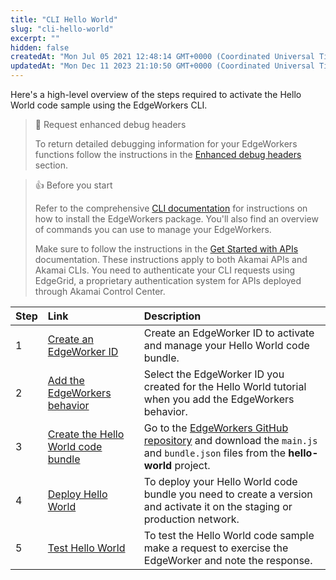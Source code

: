 ```yaml
---
title: "CLI Hello World"
slug: "cli-hello-world"
excerpt: ""
hidden: false
createdAt: "Mon Jul 05 2021 12:48:14 GMT+0000 (Coordinated Universal Time)"
updatedAt: "Mon Dec 11 2023 21:10:50 GMT+0000 (Coordinated Universal Time)"
---
```

Here's a high-level overview of the steps required to activate the Hello World code sample using the EdgeWorkers CLI.

> 📘 Request enhanced debug headers
> 
> To return detailed debugging information for your EdgeWorkers functions follow the instructions in the [Enhanced debug headers](doc:enable-enhanced-debug-headers) section.

> 👍 Before you start
> 
> Refer to the comprehensive [CLI documentation](https://github.com/akamai/cli-edgeworkers) for instructions on how to install the EdgeWorkers package. You'll also find an overview of commands you can use to manage your EdgeWorkers.
> 
> Make sure to follow the instructions in the [Get Started with APIs](https://techdocs.akamai.com/developer/docs/set-up-authentication-credentials) documentation. These instructions apply to both Akamai APIs and Akamai CLIs. You need to authenticate your CLI requests using EdgeGrid, a proprietary authentication system for APIs deployed through Akamai Control Center.

| Step | Link                                                                           | Description                                                                                                                                                                                                                                         |
| :--- | :----------------------------------------------------------------------------- | :-------------------------------------------------------------------------------------------------------------------------------------------------------------------------------------------------------------------------------------------------- |
| 1    | [Create an EdgeWorker ID](doc:create-an-edgeworker-id-3)                       | Create an EdgeWorker ID to activate and manage your Hello World code bundle.                                                                                                                                                                        |
| 2    | [Add the EdgeWorkers behavior](doc:add-the-edgeworkers-behavior-3)             | Select the EdgeWorker ID you created for the Hello World tutorial when you add the EdgeWorkers behavior.                                                                                                                                            |
| 3    | [Create the Hello World code bundle](doc:create-the-hello-world-code-bundle-3) | Go to the [EdgeWorkers GitHub repository](https://github.com/akamai/edgeworkers-examples/tree/master/edgecompute/examples/getting-started/hello-world%20(EW)) and download the `main.js` and `bundle.json`  files from the **hello-world** project. |
| 4    | [Deploy Hello World](doc:deploy-hello-world-3)                                 | To deploy your Hello World code bundle you need to create a version and activate it on the staging or production network.                                                                                                                           |
| 5    | [Test Hello World](doc:test-hello-world-3)                                     | To test the Hello World code sample make a request to exercise the EdgeWorker and note the response.                                                                                                                                                |
